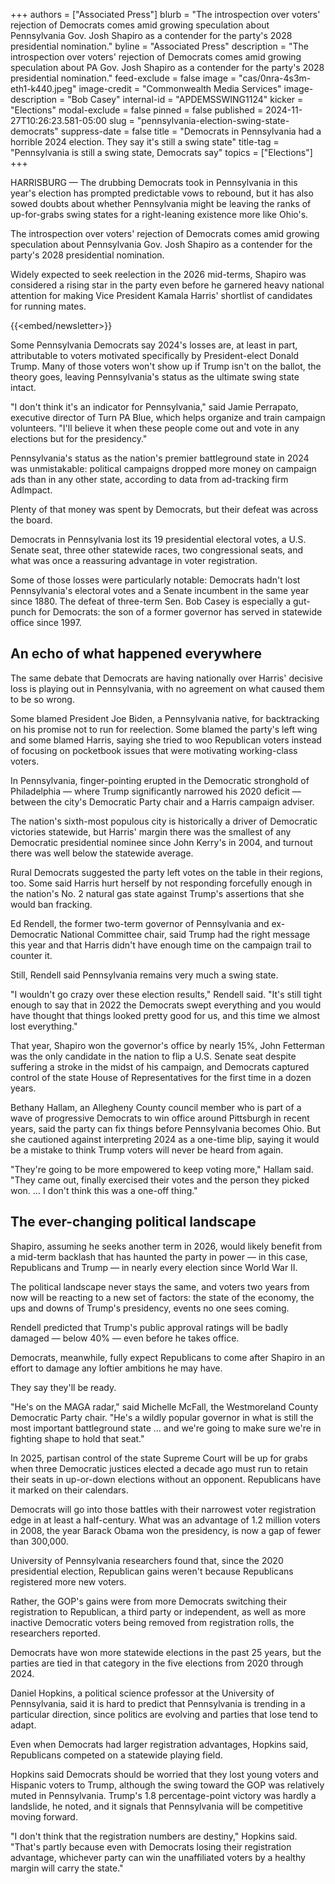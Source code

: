 +++
authors = ["Associated Press"]
blurb = "The introspection over voters' rejection of Democrats comes amid growing speculation about Pennsylvania Gov. Josh Shapiro as a contender for the party's 2028 presidential nomination."
byline = "Associated Press"
description = "The introspection over voters' rejection of Democrats comes amid growing speculation about PA Gov. Josh Shapiro as a contender for the party's 2028 presidential nomination."
feed-exclude = false
image = "cas/0nra-4s3m-eth1-k440.jpeg"
image-credit = "Commonwealth Media Services"
image-description = "Bob Casey"
internal-id = "APDEMSSWING1124"
kicker = "Elections"
modal-exclude = false
pinned = false
published = 2024-11-27T10:26:23.581-05:00
slug = "pennsylvania-election-swing-state-democrats"
suppress-date = false
title = "Democrats in Pennsylvania had a horrible 2024 election. They say it's still a swing state"
title-tag = "Pennsylvania is still a swing state, Democrats say"
topics = ["Elections"]
+++

HARRISBURG — The drubbing Democrats took in Pennsylvania in this year&#39;s election has prompted predictable vows to rebound, but it has also sowed doubts about whether Pennsylvania might be leaving the ranks of up-for-grabs swing states for a right-leaning existence more like Ohio&#39;s.

The introspection over voters&#39; rejection of Democrats comes amid growing speculation about Pennsylvania Gov. Josh Shapiro as a contender for the party&#39;s 2028 presidential nomination.

Widely expected to seek reelection in the 2026 mid-terms, Shapiro was considered a rising star in the party even before he garnered heavy national attention for making Vice President Kamala Harris&#39; shortlist of candidates for running mates.

{{<embed/newsletter>}}

Some Pennsylvania Democrats say 2024&#39;s losses are, at least in part, attributable to voters motivated specifically by President-elect Donald Trump. Many of those voters won&#39;t show up if Trump isn&#39;t on the ballot, the theory goes, leaving Pennsylvania&#39;s status as the ultimate swing state intact.

&#34;I don&#39;t think it&#39;s an indicator for Pennsylvania,&#34; said Jamie Perrapato, executive director of Turn PA Blue, which helps organize and train campaign volunteers. &#34;I&#39;ll believe it when these people come out and vote in any elections but for the presidency.&#34;

Pennsylvania&#39;s status as the nation&#39;s premier battleground state in 2024 was unmistakable: political campaigns dropped more money on campaign ads than in any other state, according to data from ad-tracking firm AdImpact.

Plenty of that money was spent by Democrats, but their defeat was across the board.

Democrats in Pennsylvania lost its 19 presidential electoral votes, a U.S. Senate seat, three other statewide races, two congressional seats, and what was once a reassuring advantage in voter registration.

Some of those losses were particularly notable: Democrats hadn&#39;t lost Pennsylvania&#39;s electoral votes and a Senate incumbent in the same year since 1880. The defeat of three-term Sen. Bob Casey is especially a gut-punch for Democrats: the son of a former governor has served in statewide office since 1997.

## An echo of what happened everywhere

The same debate that Democrats are having nationally over Harris&#39; decisive loss is playing out in Pennsylvania, with no agreement on what caused them to be so wrong.

Some blamed President Joe Biden, a Pennsylvania native, for backtracking on his promise not to run for reelection. Some blamed the party&#39;s left wing and some blamed Harris, saying she tried to woo Republican voters instead of focusing on pocketbook issues that were motivating working-class voters.

In Pennsylvania, finger-pointing erupted in the Democratic stronghold of Philadelphia — where Trump significantly narrowed his 2020 deficit — between the city&#39;s Democratic Party chair and a Harris campaign adviser.

The nation&#39;s sixth-most populous city is historically a driver of Democratic victories statewide, but Harris&#39; margin there was the smallest of any Democratic presidential nominee since John Kerry&#39;s in 2004, and turnout there was well below the statewide average.

Rural Democrats suggested the party left votes on the table in their regions, too. Some said Harris hurt herself by not responding forcefully enough in the nation&#39;s No. 2 natural gas state against Trump&#39;s assertions that she would ban fracking.

Ed Rendell, the former two-term governor of Pennsylvania and ex-Democratic National Committee chair, said Trump had the right message this year and that Harris didn&#39;t have enough time on the campaign trail to counter it.

Still, Rendell said Pennsylvania remains very much a swing state.

&#34;I wouldn&#39;t go crazy over these election results,&#34; Rendell said. &#34;It&#39;s still tight enough to say that in 2022 the Democrats swept everything and you would have thought that things looked pretty good for us, and this time we almost lost everything.&#34;

That year, Shapiro won the governor&#39;s office by nearly 15%, John Fetterman was the only candidate in the nation to flip a U.S. Senate seat despite suffering a stroke in the midst of his campaign, and Democrats captured control of the state House of Representatives for the first time in a dozen years.

Bethany Hallam, an Allegheny County council member who is part of a wave of progressive Democrats to win office around Pittsburgh in recent years, said the party can fix things before Pennsylvania becomes Ohio. But she cautioned against interpreting 2024 as a one-time blip, saying it would be a mistake to think Trump voters will never be heard from again.

&#34;They&#39;re going to be more empowered to keep voting more,&#34; Hallam said. &#34;They came out, finally exercised their votes and the person they picked won. … I don&#39;t think this was a one-off thing.&#34;

## The ever-changing political landscape

Shapiro, assuming he seeks another term in 2026, would likely benefit from a mid-term backlash that has haunted the party in power — in this case, Republicans and Trump — in nearly every election since World War II.

The political landscape never stays the same, and voters two years from now will be reacting to a new set of factors: the state of the economy, the ups and downs of Trump&#39;s presidency, events no one sees coming.

Rendell predicted that Trump&#39;s public approval ratings will be badly damaged — below 40% — even before he takes office.

Democrats, meanwhile, fully expect Republicans to come after Shapiro in an effort to damage any loftier ambitions he may have.

They say they&#39;ll be ready.

&#34;He&#39;s on the MAGA radar,&#34; said Michelle McFall, the Westmoreland County Democratic Party chair. &#34;He&#39;s a wildly popular governor in what is still the most important battleground state ... and we&#39;re going to make sure we&#39;re in fighting shape to hold that seat.&#34;

In 2025, partisan control of the state Supreme Court will be up for grabs when three Democratic justices elected a decade ago must run to retain their seats in up-or-down elections without an opponent. Republicans have it marked on their calendars.

Democrats will go into those battles with their narrowest voter registration edge in at least a half-century. What was an advantage of 1.2 million voters in 2008, the year Barack Obama won the presidency, is now a gap of fewer than 300,000.

University of Pennsylvania researchers found that, since the 2020 presidential election, Republican gains weren&#39;t because Republicans registered more new voters.

Rather, the GOP&#39;s gains were from more Democrats switching their registration to Republican, a third party or independent, as well as more inactive Democratic voters being removed from registration rolls, the researchers reported.

Democrats have won more statewide elections in the past 25 years, but the parties are tied in that category in the five elections from 2020 through 2024.

Daniel Hopkins, a political science professor at the University of Pennsylvania, said it is hard to predict that Pennsylvania is trending in a particular direction, since politics are evolving and parties that lose tend to adapt.

Even when Democrats had larger registration advantages, Hopkins said, Republicans competed on a statewide playing field.

Hopkins said Democrats should be worried that they lost young voters and Hispanic voters to Trump, although the swing toward the GOP was relatively muted in Pennsylvania. Trump&#39;s 1.8 percentage-point victory was hardly a landslide, he noted, and it signals that Pennsylvania will be competitive moving forward.

&#34;I don&#39;t think that the registration numbers are destiny,&#34; Hopkins said. &#34;That&#39;s partly because even with Democrats losing their registration advantage, whichever party can win the unaffiliated voters by a healthy margin will carry the state.&#34;

